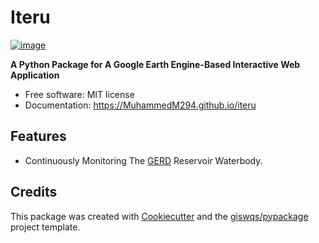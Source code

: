 # Iteru


[![image](https://img.shields.io/pypi/v/iteru.svg)](https://pypi.python.org/pypi/iteru)


**A Python Package for A Google Earth Engine-Based Interactive Web Application**


-   Free software: MIT license
-   Documentation: https://MuhammedM294.github.io/iteru
    

## Features

-   Continuously Monitoring The [GERD](https://en.wikipedia.org/wiki/Grand_Ethiopian_Renaissance_Dam) Reservoir Waterbody.

## Credits

This package was created with [Cookiecutter](https://github.com/cookiecutter/cookiecutter) and the [giswqs/pypackage](https://github.com/giswqs/pypackage) project template.
